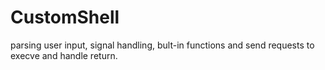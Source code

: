 # CustomShell
parsing user input, signal handling, bult-in functions and send requests to  execve and handle return.
